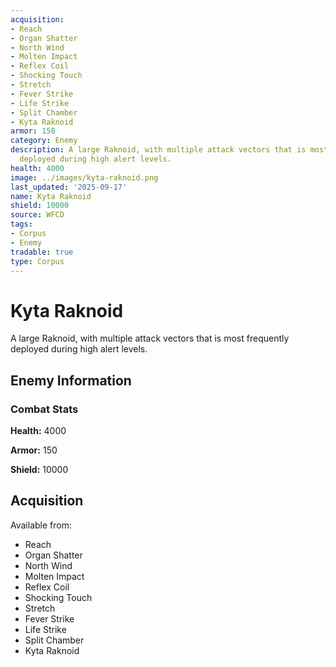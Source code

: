 ```yaml
---
acquisition:
- Reach
- Organ Shatter
- North Wind
- Molten Impact
- Reflex Coil
- Shocking Touch
- Stretch
- Fever Strike
- Life Strike
- Split Chamber
- Kyta Raknoid
armor: 150
category: Enemy
description: A large Raknoid, with multiple attack vectors that is most frequently
  deployed during high alert levels.
health: 4000
image: ../images/kyta-raknoid.png
last_updated: '2025-09-17'
name: Kyta Raknoid
shield: 10000
source: WFCD
tags:
- Corpus
- Enemy
tradable: true
type: Corpus
---
```


# Kyta Raknoid

A large Raknoid, with multiple attack vectors that is most frequently deployed during high alert levels.

## Enemy Information

### Combat Stats

**Health:** 4000

**Armor:** 150

**Shield:** 10000

## Acquisition

Available from:
- Reach
- Organ Shatter
- North Wind
- Molten Impact
- Reflex Coil
- Shocking Touch
- Stretch
- Fever Strike
- Life Strike
- Split Chamber
- Kyta Raknoid

